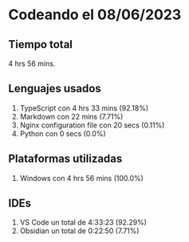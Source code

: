 # Codeando el 08/06/2023

## Tiempo total
4 hrs 56 mins.

## Lenguajes usados
1. TypeScript con 4 hrs 33 mins (92.18%)
1. Markdown con 22 mins (7.71%)
1. Nginx configuration file con 20 secs (0.11%)
1. Python con 0 secs (0.0%)

## Plataformas utilizadas
1. Windows con 4 hrs 56 mins (100.0%)

## IDEs
1. VS Code un total de 4:33:23 (92.29%)
1. Obsidian un total de 0:22:50 (7.71%)

